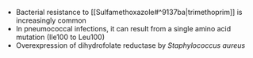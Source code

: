 - Bacterial resistance to [[Sulfamethoxazole#^9137ba|trimethoprim]] is increasingly common
- In pneumococcal infections, it can result from a single amino acid mutation (Ile100 to Leu100)
- Overexpression of dihydrofolate reductase by *Staphylococcus aureus*